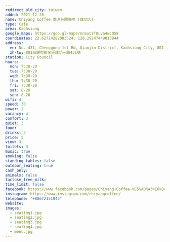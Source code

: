 ```yaml
---
redirect_old_city: taiwan
added: 2021-12-26
name: Chiyang Coffee 季洋莊園咖啡 (成功店)
type: Cafe
area: Kaohsiung
google_maps: https://goo.gl/maps/nnSuCYTUuva4wcQ58
coordinates: 22.62724282003524, 120.29247449813944
address:
  en: No. 431, Chenggong 1st Rd, Qianjin District, Kaohsiung City, 801
  zh-tw: 801高雄市前金區成功一路431號
station: City Council
hours:
  mon: 7:30-20
  tue: 7:30-20
  wed: 7:30-20
  thu: 7:30-20
  fri: 7:30-20
  sat: 8-20
  sun: 8-20
wifi: 4
speed: 30
power: 2
vacancy: 4
comfort: 3
quiet: 3
food: 
drinks: 3
price: 5
view: 3
toilets: 3
music: true
smoking: false
standing_tables: false
outdoor_seating: true
cash_only: 
animals: false
lactose_free_milk: 
time_limit: false
facebook: https://www.facebook.com/pages/Chiyang-Coffee-%E5%AD%A3%E6%B4%8B%E8%8E%8A%E5%9C%92%E5%92%96%E5%95%A1-%E6%88%90%E5%8A%9F%E5%BA%97/476397732506051
instagram: https://www.instagram.com/chiyangcoffee/
telephone: "+88672151943"
website: 
images:
  - seating1.jpg
  - seating2.jpg
  - seating3.jpg
  - seating4.jpg
  - menu.jpg
---
```


